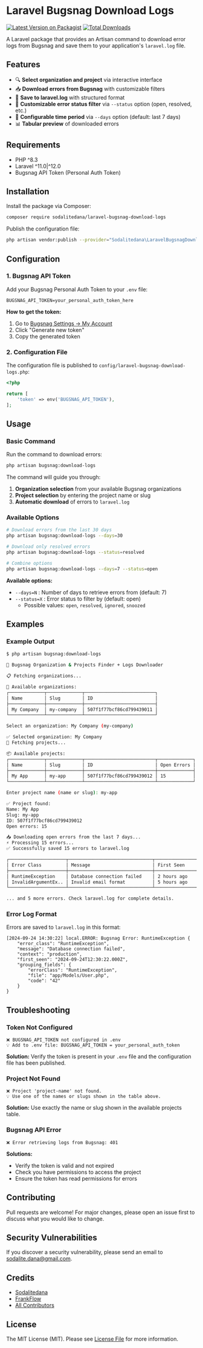 # Laravel Bugsnag Download Logs

[![Latest Version on Packagist](https://img.shields.io/packagist/v/sodalitedana/laravel-bugsnag-download-logs.svg?style=flat-square)](https://packagist.org/packages/sodalitedana/laravel-bugsnag-download-logs)
[![Total Downloads](https://img.shields.io/packagist/dt/sodalitedana/laravel-bugsnag-download-logs.svg?style=flat-square)](https://packagist.org/packages/sodalitedana/laravel-bugsnag-download-logs)

A Laravel package that provides an Artisan command to download error logs from Bugsnag and save them to your application's `laravel.log` file.

## Features

- 🔍 **Select organization and project** via interactive interface
- 📥 **Download errors from Bugsnag** with customizable filters
- 📝 **Save to laravel.log** with structured format
- 🎯 **Customizable error status filter** via `--status` option (open, resolved, etc.)
- 📅 **Configurable time period** via `--days` option (default: last 7 days)
- 📊 **Tabular preview** of downloaded errors

## Requirements

- PHP ^8.3
- Laravel ^11.0|^12.0
- Bugsnag API Token (Personal Auth Token)

## Installation

Install the package via Composer:

```bash
composer require sodalitedana/laravel-bugsnag-download-logs
```

Publish the configuration file:

```bash
php artisan vendor:publish --provider="Sodalitedana\LaravelBugsnagDownloadLogs\LaravelBugsnagDownloadLogsServiceProvider"
```

## Configuration

### 1. Bugsnag API Token

Add your Bugsnag Personal Auth Token to your `.env` file:

```env
BUGSNAG_API_TOKEN=your_personal_auth_token_here
```

**How to get the token:**
1. Go to [Bugsnag Settings → My Account](https://app.bugsnag.com/settings/personal-auth-tokens)
2. Click "Generate new token"
3. Copy the generated token

### 2. Configuration File

The configuration file is published to `config/laravel-bugsnag-download-logs.php`:

```php
<?php

return [
    'token' => env('BUGSNAG_API_TOKEN'),
];
```

## Usage

### Basic Command

Run the command to download errors:

```bash
php artisan bugsnag:download-logs
```

The command will guide you through:
1. **Organization selection** from your available Bugsnag organizations
2. **Project selection** by entering the project name or slug
3. **Automatic download** of errors to `laravel.log`

### Available Options

```bash
# Download errors from the last 30 days
php artisan bugsnag:download-logs --days=30

# Download only resolved errors
php artisan bugsnag:download-logs --status=resolved

# Combine options
php artisan bugsnag:download-logs --days=7 --status=open
```

**Available options:**
- `--days=N` : Number of days to retrieve errors from (default: 7)
- `--status=X` : Error status to filter by (default: open)
  - Possible values: `open`, `resolved`, `ignored`, `snoozed`

## Examples

### Example Output

```bash
$ php artisan bugsnag:download-logs

🐛 Bugsnag Organization & Projects Finder + Logs Downloader

📋 Fetching organizations...

🏢 Available organizations:
┌─────────────┬─────────────┬──────────────────────────┐
│ Name        │ Slug        │ ID                       │
├─────────────┼─────────────┼──────────────────────────┤
│ My Company  │ my-company  │ 507f1f77bcf86cd799439011 │
└─────────────┴─────────────┴──────────────────────────┘

Select an organization: My Company (my-company)

✅ Selected organization: My Company
📁 Fetching projects...

📦 Available projects:
┌─────────────┬─────────────┬──────────────────────────┬─────────────┐
│ Name        │ Slug        │ ID                       │ Open Errors │
├─────────────┼─────────────┼──────────────────────────┼─────────────┤
│ My App      │ my-app      │ 507f1f77bcf86cd799439012 │ 15          │
└─────────────┴─────────────┴──────────────────────────┴─────────────┘

Enter project name (name or slug): my-app

✅ Project found:
Name: My App
Slug: my-app
ID: 507f1f77bcf86cd799439012
Open errors: 15

📥 Downloading open errors from the last 7 days...
⚡ Processing 15 errors...
✅ Successfully saved 15 errors to laravel.log

┌─────────────────────┬───────────────────────────────┬─────────────────┬─────────────────────┐
│ Error Class         │ Message                       │ First Seen      │ File                │
├─────────────────────┼───────────────────────────────┼─────────────────┼─────────────────────┤
│ RuntimeException    │ Database connection failed    │ 2 hours ago     │ app/Models/User.php │
│ InvalidArgumentEx.. │ Invalid email format          │ 5 hours ago     │ app/Http/Contro...  │
└─────────────────────┴───────────────────────────────┴─────────────────┴─────────────────────┘

... and 5 more errors. Check laravel.log for complete details.
```

### Error Log Format

Errors are saved to `laravel.log` in this format:

```
[2024-09-24 14:30:22] local.ERROR: Bugsnag Error: RuntimeException {
    "error_class": "RuntimeException",
    "message": "Database connection failed",
    "context": "production",
    "first_seen": "2024-09-24T12:30:22.000Z",
    "grouping_fields": {
        "errorClass": "RuntimeException",
        "file": "app/Models/User.php",
        "code": "42"
    }
}
```

## Troubleshooting

### Token Not Configured

```
❌ BUGSNAG_API_TOKEN not configured in .env
💡 Add to .env file: BUGSNAG_API_TOKEN = your_personal_auth_token
```

**Solution:** Verify the token is present in your `.env` file and the configuration file has been published.

### Project Not Found

```
❌ Project 'project-name' not found.
💡 Use one of the names or slugs shown in the table above.
```

**Solution:** Use exactly the name or slug shown in the available projects table.

### Bugsnag API Error

```
❌ Error retrieving logs from Bugsnag: 401
```

**Solutions:**
- Verify the token is valid and not expired
- Check you have permissions to access the project
- Ensure the token has read permissions for errors

## Contributing

Pull requests are welcome! For major changes, please open an issue first to discuss what you would like to change.

## Security Vulnerabilities

If you discover a security vulnerability, please send an email to sodalite.dana@gmail.com.

## Credits

- [Sodalitedana](https://github.com/sodalitedana)
- [FrankFlow](https://github.com/FrankFlow)
- [All Contributors](../../contributors)

## License

The MIT License (MIT). Please see [License File](LICENSE.md) for more information.